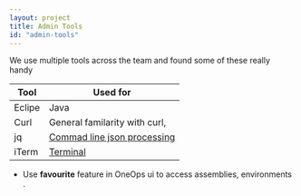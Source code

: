 ```yaml
---
layout: project
title: Admin Tools
id: "admin-tools"
---
```


We use multiple tools across the team and found some of these really handy


|Tool|Used for|
|--------|---------|
|Eclipe|Java |
|Curl|General familarity with curl, |
|jq|[Commad line json processing](https://stedolan.github.io/jq/)|
|iTerm|[Terminal](https://www.iterm2.com/)|


* Use **favourite** feature in OneOps ui to access assemblies, environments .
